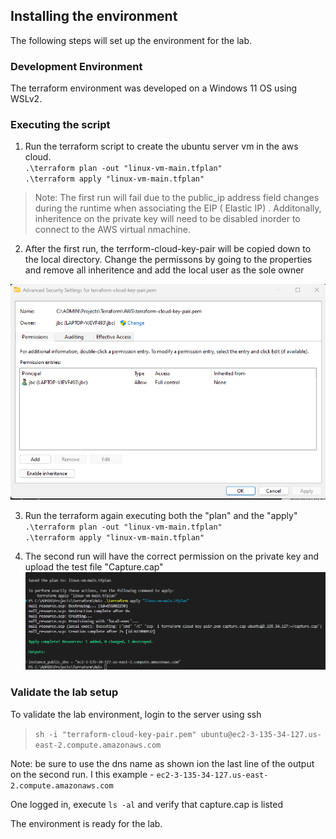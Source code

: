 ## Installing the environment 
The following steps will set up the environment for the lab.

### Development Environment 

The terraform environment was developed on a Windows 11 OS using WSLv2. 

### Executing the script
1. Run the terraform script to create the ubuntu server vm in the aws cloud. <br>
`.\terraform plan -out "linux-vm-main.tfplan"` <br>
`.\terraform apply "linux-vm-main.tfplan"`

>Note: The first run will fail due to the public_ip address field changes during the runtime when associating the EIP ( Elastic IP) . Additonally, inheritence on the private key will need to be disabled inorder to connect to the AWS virtual nmachine. 

2. After the first run, the terrform-cloud-key-pair will be copied down to the local directory. Change the permissons by going to the properties and remove all inheritence and add the local user as the sole owner

![image](https://github.com/JeffChristman/PL_labs/blob/main/png/finalpermission.png) <br>


3. Run the terraform again executing both the "plan" and the "apply"
`.\terraform plan -out "linux-vm-main.tfplan"` <br>
`.\terraform apply "linux-vm-main.tfplan"`

4. The second run will have the correct permission on the private key and upload the test file "Capture.cap" <br>
![image](https://github.com/JeffChristman/PL_labs/blob/main/png/2ndrunn.png)


### Validate the lab setup <br>
To validate the lab environment, login to the server using ssh 
> `sh -i "terraform-cloud-key-pair.pem" ubuntu@ec2-3-135-34-127.us-east-2.compute.amazonaws.com`

Note: be sure to use the dns name as shown ion the last line of the output on the second run. I this example - 
`ec2-3-135-34-127.us-east-2.compute.amazonaws.com`

One logged in, execute `ls -al` and verify that capture.cap is listed 


The environment is ready for the lab. 
